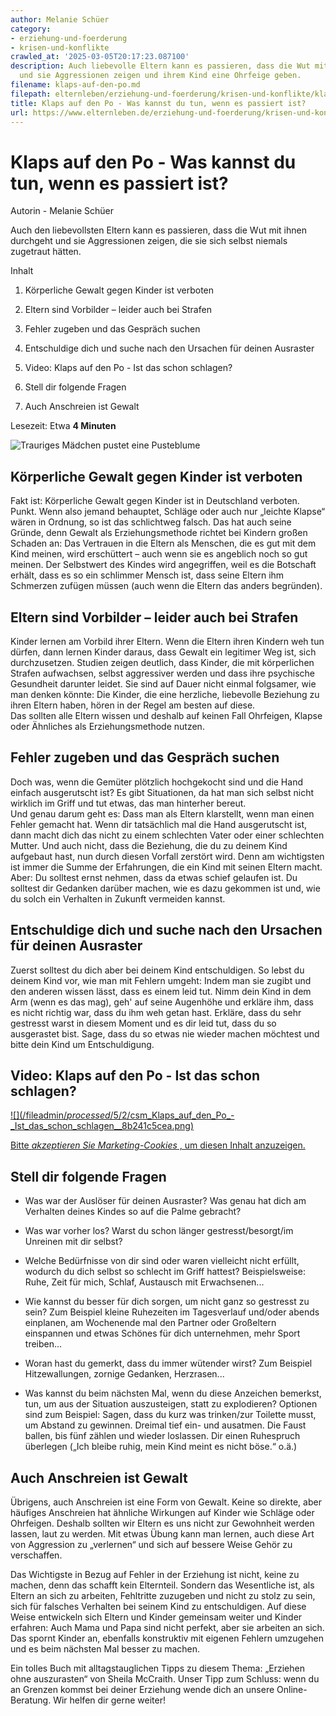 ```yaml
---
author: Melanie Schüer
category:
- erziehung-und-foerderung
- krisen-und-konflikte
crawled_at: '2025-03-05T20:17:23.087100'
description: Auch liebevolle Eltern kann es passieren, dass die Wut mit ihnen durchgeht
  und sie Aggressionen zeigen und ihrem Kind eine Ohrfeige geben.
filename: klaps-auf-den-po.md
filepath: elternleben/erziehung-und-foerderung/krisen-und-konflikte/klaps-auf-den-po.md
title: Klaps auf den Po - Was kannst du tun, wenn es passiert ist?
url: https://www.elternleben.de/erziehung-und-foerderung/krisen-und-konflikte/klaps-auf-den-po/
---
```


#  Klaps auf den Po - Was kannst du tun, wenn es passiert ist?

Autorin - Melanie Schüer

Auch den liebevollsten Eltern kann es passieren, dass die Wut mit ihnen
durchgeht und sie Aggressionen zeigen, die sie sich selbst niemals zugetraut
hätten.

Inhalt

1. Körperliche Gewalt gegen Kinder ist verboten

2. Eltern sind Vorbilder – leider auch bei Strafen

3. Fehler zugeben und das Gespräch suchen

4. Entschuldige dich und suche nach den Ursachen für deinen Ausraster

5. Video: Klaps auf den Po - Ist das schon schlagen?

6. Stell dir folgende Fragen

7. Auch Anschreien ist Gewalt

Lesezeit: Etwa **4 Minuten**

![Trauriges Mädchen pustet eine
Pusteblume](/fileadmin/_processed_/a/a/csm_Artikel_Hilfe_ich_habe_mein_Kind_geohrfeigt_6004d5ff4d.jpg)

##  Körperliche Gewalt gegen Kinder ist verboten

Fakt ist: Körperliche Gewalt gegen Kinder ist in Deutschland verboten. Punkt.
Wenn also jemand behauptet, Schläge oder auch nur „leichte Klapse“ wären in
Ordnung, so ist das schlichtweg falsch. Das hat auch seine Gründe, denn Gewalt
als Erziehungsmethode richtet bei Kindern großen Schaden an: Das Vertrauen in
die Eltern als Menschen, die es gut mit dem Kind meinen, wird erschüttert –
auch wenn sie es angeblich noch so gut meinen. Der Selbstwert des Kindes wird
angegriffen, weil es die Botschaft erhält, dass es so ein schlimmer Mensch
ist, dass seine Eltern ihm Schmerzen zufügen müssen (auch wenn die Eltern das
anders begründen).

##  Eltern sind Vorbilder – leider auch bei Strafen

Kinder lernen am Vorbild ihrer Eltern. Wenn die Eltern ihren Kindern weh tun
dürfen, dann lernen Kinder daraus, dass Gewalt ein legitimer Weg ist, sich
durchzusetzen. Studien zeigen deutlich, dass Kinder, die mit körperlichen
Strafen aufwachsen, selbst aggressiver werden und dass ihre psychische
Gesundheit darunter leidet. Sie sind auf Dauer nicht einmal folgsamer, wie man
denken könnte: Die Kinder, die eine herzliche, liebevolle Beziehung zu ihren
Eltern haben, hören in der Regel am besten auf diese.  
Das sollten alle Eltern wissen und deshalb auf keinen Fall Ohrfeigen, Klapse
oder Ähnliches als Erziehungsmethode nutzen.

##  Fehler zugeben und das Gespräch suchen

Doch was, wenn die Gemüter plötzlich hochgekocht sind und die Hand einfach
ausgerutscht ist? Es gibt Situationen, da hat man sich selbst nicht wirklich
im Griff und tut etwas, das man hinterher bereut.  
Und genau darum geht es: Dass man als Eltern klarstellt, wenn man einen Fehler
gemacht hat. Wenn dir tatsächlich mal die Hand ausgerutscht ist, dann macht
dich das nicht zu einem schlechten Vater oder einer schlechten Mutter. Und
auch nicht, dass die Beziehung, die du zu deinem Kind aufgebaut hast, nun
durch diesen Vorfall zerstört wird. Denn am wichtigsten ist immer die Summe
der Erfahrungen, die ein Kind mit seinen Eltern macht. Aber: Du solltest ernst
nehmen, dass da etwas schief gelaufen ist. Du solltest dir Gedanken darüber
machen, wie es dazu gekommen ist und, wie du solch ein Verhalten in Zukunft
vermeiden kannst.

##  Entschuldige dich und suche nach den Ursachen für deinen Ausraster

Zuerst solltest du dich aber bei deinem Kind entschuldigen. So lebst du deinem
Kind vor, wie man mit Fehlern umgeht: Indem man sie zugibt und den anderen
wissen lässt, dass es einem leid tut. Nimm dein Kind in dem Arm (wenn es das
mag), geh' auf seine Augenhöhe und erkläre ihm, dass es nicht richtig war,
dass du ihm weh getan hast. Erkläre, dass du sehr gestresst warst in diesem
Moment und es dir leid tut, dass du so ausgerastet bist. Sage, dass du so
etwas nie wieder machen möchtest und bitte dein Kind um Entschuldigung.

##  Video: Klaps auf den Po - Ist das schon schlagen?

[ ![](/fileadmin/_processed_/5/2/csm_Klaps_auf_den_Po_-
_Ist_das_schon_schlagen__8b241c5cea.png) ](javascript:Cookiebot.renew\(\))

[Bitte _akzeptieren Sie Marketing-Cookies_ , um diesen Inhalt
anzuzeigen.](javascript:Cookiebot.renew\(\))

##  Stell dir folgende Fragen

  * Was war der Auslöser für deinen Ausraster? Was genau hat dich am Verhalten deines Kindes so auf die Palme gebracht?

  * Was war vorher los? Warst du schon länger gestresst/besorgt/im Unreinen mit dir selbst?

  * Welche Bedürfnisse von dir sind oder waren vielleicht nicht erfüllt, wodurch du dich selbst so schlecht im Griff hattest? Beispielsweise: Ruhe, Zeit für mich, Schlaf, Austausch mit Erwachsenen...

  * Wie kannst du besser für dich sorgen, um nicht ganz so gestresst zu sein? Zum Beispiel kleine Ruhezeiten im Tagesverlauf und/oder abends einplanen, am Wochenende mal den Partner oder Großeltern einspannen und etwas Schönes für dich unternehmen, mehr Sport treiben...

  * Woran hast du gemerkt, dass du immer wütender wirst? Zum Beispiel Hitzewallungen, zornige Gedanken, Herzrasen...

  * Was kannst du beim nächsten Mal, wenn du diese Anzeichen bemerkst, tun, um aus der Situation auszusteigen, statt zu explodieren? Optionen sind zum Beispiel: Sagen, dass du kurz was trinken/zur Toilette musst, um Abstand zu gewinnen. Dreimal tief ein- und ausatmen. Die Faust ballen, bis fünf zählen und wieder loslassen. Dir einen Ruhespruch überlegen („Ich bleibe ruhig, mein Kind meint es nicht böse.“ o.ä.)

##  Auch Anschreien ist Gewalt

Übrigens, auch Anschreien ist eine Form von Gewalt. Keine so direkte, aber
häufiges Anschreien hat ähnliche Wirkungen auf Kinder wie Schläge oder
Ohrfeigen. Deshalb sollten wir Eltern es uns nicht zur Gewohnheit werden
lassen, laut zu werden. Mit etwas Übung kann man lernen, auch diese Art von
Aggression zu „verlernen“ und sich auf bessere Weise Gehör zu verschaffen.  
  
Das Wichtigste in Bezug auf Fehler in der Erziehung ist nicht, keine zu
machen, denn das schafft kein Elternteil. Sondern das Wesentliche ist, als
Eltern an sich zu arbeiten, Fehltritte zuzugeben und nicht zu stolz zu sein,
sich für falsches Verhalten bei seinem Kind zu entschuldigen. Auf diese Weise
entwickeln sich Eltern und Kinder gemeinsam weiter und Kinder erfahren: Auch
Mama und Papa sind nicht perfekt, aber sie arbeiten an sich. Das spornt Kinder
an, ebenfalls konstruktiv mit eigenen Fehlern umzugehen und es beim nächsten
Mal besser zu machen.  
  
Ein tolles Buch mit alltagstauglichen Tipps zu diesem Thema: „Erziehen ohne
auszurasten“ von Sheila McCraith. Unser Tipp zum Schluss: wenn du an Grenzen
kommst bei deiner Erziehung wende dich an unsere Online-Beratung. Wir helfen
dir gerne weiter!

